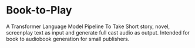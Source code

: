 # Book-to-Play
A Transformer Language Model Pipeline To Take Short story, novel, screenplay text as input and generate full cast audio as output. Intended for book to audiobook generation for small publishers.
